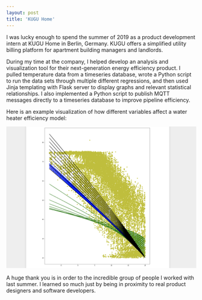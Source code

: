 ```yaml
---
layout: post
title: 'KUGU Home'
---
```


I was lucky enough to spend the summer of 2019 as a product development intern at KUGU Home in 
Berlin, Germany. KUGU offers a simplified utility billing platform for apartment building 
managers and landlords.

During my time at the company, I helped develop an analysis and visualization tool for 
their next-generation energy efficiency product. I pulled temperature data from a 
timeseries database, wrote a Python script to run the data sets through multiple different regressions, 
and then used Jinja templating with Flask server to display graphs and relevant statistical relationships. 
I also implemented a Python script to publish MQTT messages directly to a timeseries database to improve 
pipeline efficiency.

Here is an example visualization of how different variables affect a water heater 
efficiency model:

![covariance](media/KUGU/covariance.png)


A huge thank you is in order to the incredible group of people I worked with last summer. I 
learned so much just by being in proximity to real product designers and software developers.